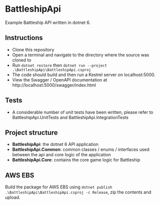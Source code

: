 # BattleshipApi

Example Battleship API written in dotnet 6.

## Instructions

* Clone this repository
* Open a terminal and navigate to the directory where the source was cloned to
* Run `dotnet restore` then `dotnet run --project .\BattleshipApi\BattleshipApi.csproj`
* The code should build and then run a Kestrel server on localhost:5000.
* View the Swagger / OpenAPI documentation at http://localhost:5000/swagger/index.html

## Tests

* A considerable number of unit tests have been written, please refer to BattleshipApi.UnitTests and BattleshipApi.IntegrationTests

## Project structure

* **BattleshipApi**: the dotnet 6 API application
* **BattleshipApi.Common**: common classes / enums / interfaces used between the api and core logic of the application
* **BattleshipApi.Core**: contains the core game logic for Battleship

## AWS EBS 

Build the package for AWS EBS using `dotnet publish .\BattleshipApi\BattleshipApi.csproj -c Release`, zip the contents and upload.
